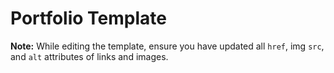# Portfolio Template

**Note:** While editing the template, ensure you have updated all `href`, img `src`, and `alt` attributes of links and images.

